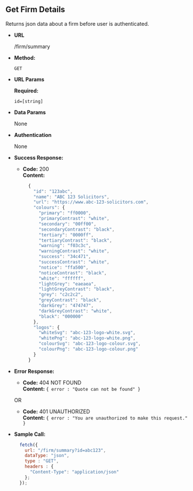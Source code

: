 ## **Get Firm Details**

Returns json data about a firm before user is authenticated.

- **URL**

  /firm/summary

- **Method:**

  `GET`

- **URL Params**

  **Required:**

  `id=[string]`

- **Data Params**

  None

- **Authentication**

  None

- **Success Response:**

  - **Code:** 200 <br />
    **Content:**
    ```javascript
      {
        "id": "123abc",
        "name": "ABC 123 Solicitors",
        "url": "https://www.abc-123-solicitors.com",
        "colours": {
          "primary": "ff0000",
          "primaryContrast": "white",
          "secondary": "00ff00",
          "secondaryContrast": "black",
          "tertiary": "0000ff",
          "tertiaryContrast": "black",
          "warning": "f03c3c",
          "warningContrast": "white",
          "success": "34c471",
          "successContrast": "white",
          "notice": "ffa500",
          "noticeContrast": "black",
          "white": "ffffff",
          "lightGrey": "eaeaea",
          "lightGreyContrast": "black",
          "grey": "c2c2c2",
          "greyContrast": "black",
          "darkGrey": "474747",
          "darkGreyContrast": "white",
          "black": "000000"
        },
        "logos": {
          "whiteSvg": "abc-123-logo-white.svg",
          "whitePng": "abc-123-logo-white.png",
          "colourSvg": "abc-123-logo-colour.svg",
          "colourPng": "abc-123-logo-colour.png"
        }
      }
    ```

- **Error Response:**

  - **Code:** 404 NOT FOUND <br />
    **Content:** `{ error : "Quote can not be found" }`

  OR

  - **Code:** 401 UNAUTHORIZED <br />
    **Content:** `{ error : "You are unauthorized to make this request." }`

- **Sample Call:**

  ```javascript
    fetch({
      url: "/firm/summary?id=abc123",
      dataType: "json",
      type : "GET",
      headers : {
        "Content-Type": "application/json"
      };
    });
  ```
